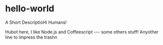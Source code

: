 # hello-world

A Short DescriptioHi Humans!

Hubot here, I like Node.js and Coffeescript --- some others stuff!
Anyother line to impress the trashn
